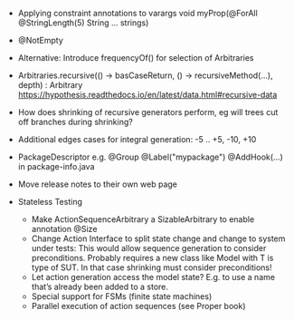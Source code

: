 - Applying constraint annotations to varargs
  void myProp(@ForAll @StringLength(5) String ... strings)

- @NotEmpty

- Alternative: Introduce frequencyOf() for selection of Arbitraries

- Arbitraries.recursive(() -> basCaseReturn, () -> recursiveMethod(…), depth) : Arbitrary<T>
  https://hypothesis.readthedocs.io/en/latest/data.html#recursive-data

- How does shrinking of recursive generators perform, eg will trees cut off branches during shrinking?

- Additional edges cases for integral generation:
  -5 .. +5, -10, +10

- PackageDescriptor e.g.
  @Group
  @Label("mypackage")
  @AddHook(...)
  in package-info.java

- Move release notes to their own web page

- Stateless Testing
    - Make ActionSequenceArbitrary a SizableArbitrary to enable annotation @Size
    - Change Action Interface to split state change and change to system under tests:
      This would allow sequence generation to consider preconditions.
      Probably requires a new class like Model<T> with T is type of SUT.
      In that case shrinking must consider preconditions!
    - Let action generation access the model state?
      E.g. to use a name that’s already been added to a store.
    - Special support for FSMs (finite state machines)
    - Parallel execution of action sequences (see Proper book)
